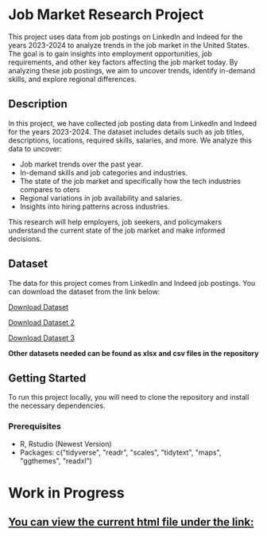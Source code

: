 # Job Market Research Project

This project uses data from job postings on LinkedIn and Indeed for the years 2023-2024 to analyze trends in the job market in the United States. 
The goal is to gain insights into employment opportunities, job requirements, and other key factors affecting the job market today. 
By analyzing these job postings, we aim to uncover trends, identify in-demand skills, and explore regional differences.

## Description

In this project, we have collected job posting data from LinkedIn and Indeed for the years 2023-2024. The dataset includes details such as job titles, descriptions, locations, required skills, salaries, and more. We analyze this data to uncover:
- Job market trends over the past year.
- In-demand skills and job categories and industries.
- The state of the job market and specifically how the tech industries compares to oters
- Regional variations in job availability and salaries.
- Insights into hiring patterns across industries.

This research will help employers, job seekers, and policymakers understand the current state of the job market and make informed decisions.

## Dataset

The data for this project comes from LinkedIn and Indeed job postings. You can download the dataset from the link below:

[Download Dataset](https://www.kaggle.com/datasets/arshkon/linkedin-job-postings/data)

[Download Dataset 2](https://fred.stlouisfed.org/series/IHLIDXUS)

[Download Dataset 3](https://fred.stlouisfed.org/series/IHLIDXUSTPSOFTDEVE)

**Other datasets needed can be found as xlsx and csv files in the repository**

## Getting Started

To run this project locally, you will need to clone the repository and install the necessary dependencies.

### Prerequisites

- R, Rstudio (Newest Version)
- Packages: c("tidyverse", "readr", "scales", "tidytext", "maps", "ggthemes", "readxl")

# Work in Progress
## [You can view the current html file under the link:](https://htmlpreview.github.io/?https://github.com/hieunguyen312/Job_Market_Research_Project/blob/main/Job_Market_Project.html)


